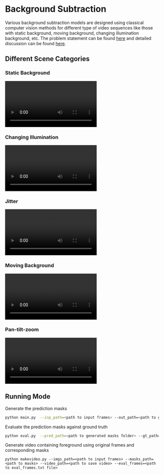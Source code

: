 # Background Subtraction

Various background subtraction models are designed using classical computer vision methods for different type of video sequences like those with static background, moving background, changing illumination background, etc. The problem statement can be found [here](./Assignment_1.pdf) and detailed discussion can be found [here](./Report.pdf).

## Different Scene Categories

### Static Background

<video src="/Users/shubhammittal/Desktop/A1_CV/Computer-Vision-A1/videos/baseline.mp4"></video>

### Changing Illumination

<video src="/Users/shubhammittal/Desktop/A1_CV/Computer-Vision-A1/videos/illumination.mp4"></video>

### Jitter

<video src="/Users/shubhammittal/Desktop/A1_CV/Computer-Vision-A1/videos/jitter.mp4"></video>

### Moving Background

<video src="/Users/shubhammittal/Desktop/A1_CV/Computer-Vision-A1/videos/moving_bg.mp4"></video>

### Pan-tilt-zoom 

<video src="/Users/shubhammittal/Desktop/A1_CV/Computer-Vision-A1/videos/ptz.mp4"></video>

## Running Mode

Generate the prediction masks

```bash
python main.py  --inp_path=<path to input frames> --out_path=<path to generated masks> --eval_frames=<path to eval_frames.txt file> --category="<b/i/j/m/p>"
```

Evaluate the prediction masks against ground truth

```bash
python eval.py  --pred_path=<path to generated masks folder> --gt_path=<path to groundtruth masks folder>
```

Generate video containing foreground using original frames and corresponding masks

```
python makevideo.py --imgs_path=<path to input frames> --masks_path=<path to masks> --video_path=<path to save video> --eval_frames=<path to eval_frames.txt file> 
```